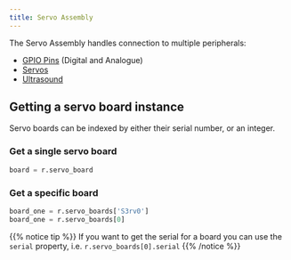 ```yaml
---
title: Servo Assembly
---
```


The Servo Assembly handles connection to multiple peripherals:

- [GPIO Pins](gpio) (Digital and Analogue)
- [Servos](servos)
- [Ultrasound](ultrasound)

## Getting a servo board instance

Servo boards can be indexed by either their serial number, or an integer.

### Get a single servo board
```python
board = r.servo_board
```

### Get a specific board
```python
board_one = r.servo_boards['S3rv0']
board_one = r.servo_boards[0]
```

{{% notice tip %}}
If you want to get the serial for a board you can use the `serial` property, i.e. `r.servo_boards[0].serial`
{{% /notice %}}
